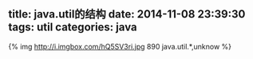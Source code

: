 title: java.util的结构
date: 2014-11-08 23:39:30
tags: util
categories: java
---
{% img http://i.imgbox.com/hQ5SV3ri.jpg 890 java.util.*,unknow %}<!--想使用fancybox的话，链接必须是直达图片的，不能是mapping-->
